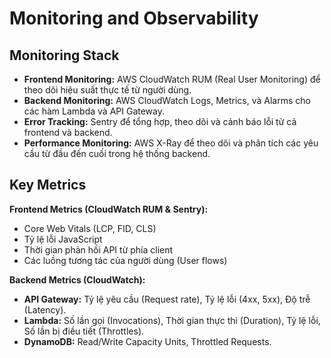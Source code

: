 # Monitoring and Observability

## Monitoring Stack
- **Frontend Monitoring:** AWS CloudWatch RUM (Real User Monitoring) để theo dõi hiệu suất thực tế từ người dùng.
- **Backend Monitoring:** AWS CloudWatch Logs, Metrics, và Alarms cho các hàm Lambda và API Gateway.
- **Error Tracking:** Sentry để tổng hợp, theo dõi và cảnh báo lỗi từ cả frontend và backend.
- **Performance Monitoring:** AWS X-Ray để theo dõi và phân tích các yêu cầu từ đầu đến cuối trong hệ thống backend.

## Key Metrics

**Frontend Metrics (CloudWatch RUM & Sentry):**
- Core Web Vitals (LCP, FID, CLS)
- Tỷ lệ lỗi JavaScript
- Thời gian phản hồi API từ phía client
- Các luồng tương tác của người dùng (User flows)

**Backend Metrics (CloudWatch):**
- **API Gateway:** Tỷ lệ yêu cầu (Request rate), Tỷ lệ lỗi (4xx, 5xx), Độ trễ (Latency).
- **Lambda:** Số lần gọi (Invocations), Thời gian thực thi (Duration), Tỷ lệ lỗi, Số lần bị điều tiết (Throttles).
- **DynamoDB:** Read/Write Capacity Units, Throttled Requests.
